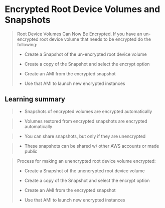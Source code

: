 # Encrypted Root Device Volumes and Snapshots

> Root Device Volumes Can Now Be Encrypted. If you have an un-encrypted root device volume that needs to be encrypted do the following:
>
> * Create a Snapshot of the un-encrypted root device volume
>
> * Create a copy of the Snapshot and select the encrypt option
>
> * Create an AMI from the encrypted snapshot
>
> * Use that AMI to launch new encrypted instances


## Learning summary

> * Snapshots of encrypted volumes are encrypted automatically

> * Volumes restored from encrypted snapshots are encrypted automatically

> * You can share snapshots, but only if they are unencrypted

> * These snapshots can be shared w/ other AWS accounts or made public

> Process for making an unencrypted root device volume encrypted:
>
> * Create a Snapshot of the unencrypted root device volume
>
> * Create a copy of the Snapshot and select the encrypt option
>
> * Create an AMI from the encrypted snapshot
>
> * Use that AMI to launch new encrypted instances
